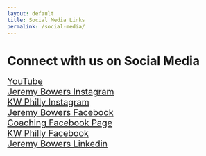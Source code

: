 ```yaml
---
layout: default
title: Social Media Links
permalink: /social-media/
---
```

<h1>Connect with us on Social Media</h1>
<div style="font-size:20px;">
<a href="http://www.phillyrealestatecoach.com/" target="_blank">YouTube</a><br>
<a href="https://www.instagram.com/thephillyrealestatecoach/" target="_blank">Jeremy Bowers Instagram</a><br>
<a href="https://www.instagram.com/kw_philly/" target="_blank">KW Philly Instagram</a><br>
<a href="https://www.facebook.com/thejeremybowers" target="_blank">Jeremy Bowers Facebook</a><br>
<a href="https://www.facebook.com/jeremybowerscoaching/" target="_blank">Coaching Facebook Page</a><br>
<a href="https://www.facebook.com/KellerWilliamsPhilly/upcoming" target="_blank">KW Philly Facebook</a><br>
<a href="https://www.linkedin.com/in/jeremybowers1/" target="_blank">Jeremy Bowers Linkedin</a>
</div>
